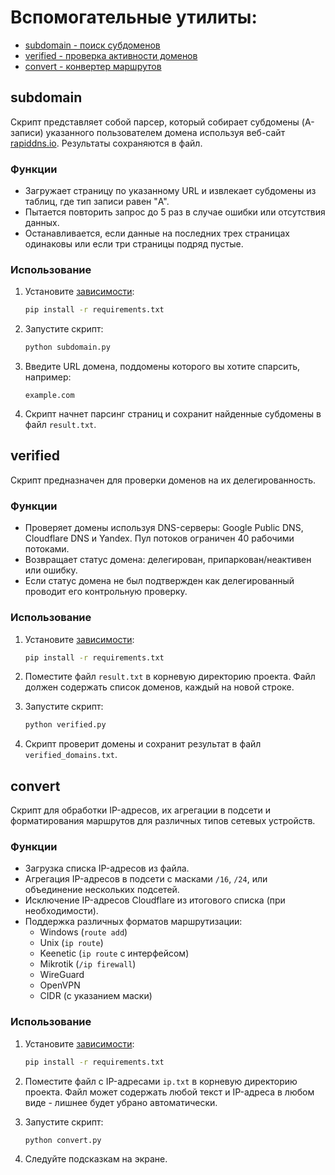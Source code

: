 # Вспомогательные утилиты:
- [subdomain - поиск субдоменов](#subdomain)
- [verified - проверка активности доменов](#verified)
- [convert - конвертер маршрутов](#convert)

## subdomain

Скрипт представляет собой парсер, который собирает субдомены (A-записи) указанного пользователем домена используя веб-сайт [rapiddns.io](https://rapiddns.io/subdomain/).
Результаты сохраняются в файл.

### Функции

- Загружает страницу по указанному URL и извлекает субдомены из таблиц, где тип записи равен "A".
- Пытается повторить запрос до 5 раз в случае ошибки или отсутствия данных.
- Останавливается, если данные на последних трех страницах одинаковы или если три страницы подряд пустые.

### Использование

1. Установите [зависимости](https://github.com/Ground-Zerro/DomainMapper/blob/main/requirements.txt):

   ```bash
   pip install -r requirements.txt
   ```

2. Запустите скрипт:

   ```bash
   python subdomain.py
   ```

3. Введите URL домена, поддомены которого вы хотите спарсить, например:

   ```
   example.com
   ```

4. Скрипт начнет парсинг страниц и сохранит найденные субдомены в файл `result.txt`.

## verified

Скрипт предназначен для проверки доменов на их делегированность.

### Функции

- Проверяет домены используя DNS-серверы: Google Public DNS, Cloudflare DNS и Yandex. Пул потоков ограничен 40 рабочими потоками.
- Возвращает статус домена: делегирован, припаркован/неактивен или ошибку.
- Если статус домена не был подтвержден как делегированный проводит его контрольную проверку.

### Использование

1. Установите [зависимости](https://github.com/Ground-Zerro/DomainMapper/blob/main/requirements.txt):

   ```bash
   pip install -r requirements.txt
   ```

2. Поместите файл `result.txt` в корневую директорию проекта. Файл должен содержать список доменов, каждый на новой строке.

3. Запустите скрипт:

   ```bash
   python verified.py
   ```

4. Скрипт проверит домены и сохранит результат в файл `verified_domains.txt`.

## convert

Скрипт для обработки IP-адресов, их агрегации в подсети и форматирования маршрутов для различных типов сетевых устройств.

### Функции

- Загрузка списка IP-адресов из файла.
- Агрегация IP-адресов в подсети с масками `/16`, `/24`, или объединение нескольких подсетей.
- Исключение IP-адресов Cloudflare из итогового списка (при необходимости).
- Поддержка различных форматов маршрутизации:
  - Windows (`route add`)
  - Unix (`ip route`)
  - Keenetic (`ip route` с интерфейсом)
  - Mikrotik (`/ip firewall`)
  - WireGuard
  - OpenVPN
  - CIDR (с указанием маски)

### Использование

1. Установите [зависимости](https://github.com/Ground-Zerro/DomainMapper/blob/main/requirements.txt):

   ```bash
   pip install -r requirements.txt
   ```

2. Поместите файл c IP-адресами `ip.txt` в корневую директорию проекта. Файл может содержать любой текст и IP-адреса в любом виде - лишнее будет убрано автоматически.

3. Запустите скрипт:

   ```bash
   python convert.py
   ```

4. Следуйте подсказкам на экране.
